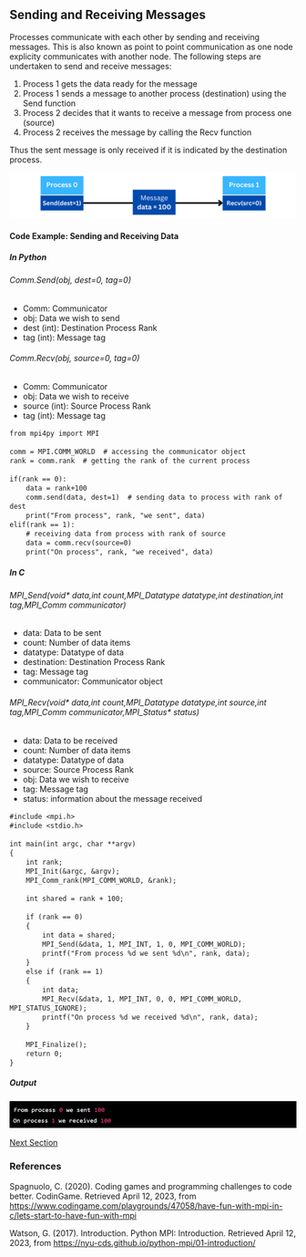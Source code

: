 ## Sending and Receiving Messages

Processes communicate with each other by sending and receiving messages. This is also known as point to point communication as one node explicity communicates with another node. The following steps are undertaken to send and receive messages:

1. Process 1 gets the data ready for the message
2. Process 1 sends a message to another process (destination) using the Send function
3. Process 2 decides that it wants to receive a message from process one (source)
4. Process 2 receives the message by calling the Recv function

Thus the sent message is only received if it is indicated by the destination process.

![alt text](https://github.com/japnitahuja/guide-to-mpi/blob/main/documentation/images/messagescropped.png)

#### Code Example: Sending and Receiving Data

##### In Python

###### Comm.Send(obj, dest=0, tag=0)
- Comm: Communicator
- obj: Data we wish to send
- dest (int): Destination Process Rank
- tag (int): Message tag

###### Comm.Recv(obj, source=0, tag=0)
- Comm: Communicator
- obj: Data we wish to receive
- source (int): Source Process Rank
- tag (int): Message tag

```
from mpi4py import MPI

comm = MPI.COMM_WORLD  # accessing the communicator object
rank = comm.rank  # getting the rank of the current process

if(rank == 0):
    data = rank+100
    comm.send(data, dest=1)  # sending data to process with rank of dest
    print("From process", rank, "we sent", data)
elif(rank == 1):
    # receiving data from process with rank of source
    data = comm.recv(source=0)
    print("On process", rank, "we received", data)
```

##### In C

###### MPI_Send(void* data,int count,MPI_Datatype datatype,int destination,int tag,MPI_Comm communicator)
- data: Data to be sent
- count: Number of data items
- datatype: Datatype of data
- destination: Destination Process Rank
- tag: Message tag
- communicator: Communicator object

###### MPI_Recv(void* data,int count,MPI_Datatype datatype,int source,int tag,MPI_Comm communicator,MPI_Status* status)
- data: Data to be received
- count: Number of data items
- datatype: Datatype of data
- source: Source Process Rank
- obj: Data we wish to receive
- tag: Message tag
- status: information about the message received

```
#include <mpi.h>
#include <stdio.h>

int main(int argc, char **argv)
{
    int rank;
    MPI_Init(&argc, &argv);
    MPI_Comm_rank(MPI_COMM_WORLD, &rank);

    int shared = rank + 100;

    if (rank == 0)
    {
        int data = shared;
        MPI_Send(&data, 1, MPI_INT, 1, 0, MPI_COMM_WORLD);
        printf("From process %d we sent %d\n", rank, data);
    }
    else if (rank == 1)
    {
        int data;
        MPI_Recv(&data, 1, MPI_INT, 0, 0, MPI_COMM_WORLD, MPI_STATUS_IGNORE);
        printf("On process %d we received %d\n", rank, data);
    }

    MPI_Finalize();
    return 0;
}
```

##### Output

![alt text](https://github.com/japnitahuja/guide-to-mpi/blob/main/documentation/images/output3.jpg)

[Next Section](https://github.com/japnitahuja/guide-to-mpi/blob/main/documentation/BlockingandNonblocking.md)

### References

Spagnuolo, C. (2020). Coding games and programming challenges to code better. CodinGame. Retrieved April 12, 2023, from https://www.codingame.com/playgrounds/47058/have-fun-with-mpi-in-c/lets-start-to-have-fun-with-mpi

Watson, G. (2017). Introduction. Python MPI: Introduction. Retrieved April 12, 2023, from https://nyu-cds.github.io/python-mpi/01-introduction/ 
